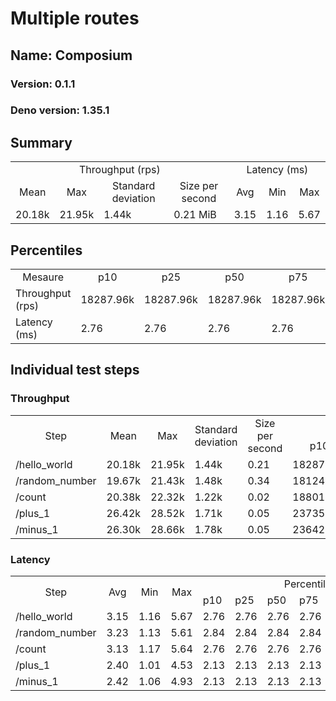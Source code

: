 # Multiple routes
## Name: Composium 

### Version: 0.1.1
### Deno version: 1.35.1

## Summary
<table>
<tr>
    <td align="center" colspan="4">Throughput (rps)</td>
    <td align="center" colspan="3">Latency (ms)</td>
</tr>
<tr>
    <td align="center">Mean</td>
    <td align="center">Max</td>
    <td align="center">Standard deviation</td>
    <td align="center">Size per second</td>
    <td align="center">Avg</td>
    <td align="center">Min</td>
    <td align="center">Max</td>
</tr>
<tr>
    <td>20.18k</td>
    <td>21.95k</td>
    <td>1.44k</td>
    <td>0.21 MiB</td>
    <td>3.15</td>
    <td>1.16</td>
    <td>5.67</td>
</tr>
</table>

## Percentiles

<table>
<tr>
  <td align="center">Mesaure</td>
  <td align="center">p10</td>
  <td align="center">p25</td>
  <td align="center">p50</td>
  <td align="center">p75</td>
  <td align="center">p90</td>
  <td align="center">p95</td>
  <td align="center">p99</td>
</tr>
<tr>
  <td>Throughput (rps)</td>
  <td>18287.96k</td>
  <td>18287.96k</td>
  <td>18287.96k</td>
  <td>18287.96k</td>
  <td>21323.61k</td>
  <td>21579.33k</td>
  <td>21945.83k</td>
</tr>
<tr>
  <td>Latency (ms)</td>
  <td>2.76</td>
  <td>2.76</td>
  <td>2.76</td>
  <td>2.76</td>
  <td>3.61</td>
  <td>3.90</td>
  <td>4.74</td>
</tr>
</table>

## Individual test steps

### Throughput

<table>
<tr>
  <td align="center" rowspan="2">Step</td>
  <td align="center" rowspan="2">Mean</td>
  <td align="center" rowspan="2">Max</td>
  <td align="center" rowspan="2">Standard deviation</td>
  <td align="center" rowspan="2">Size per second</td>
  <td align="center" colspan="7">Percentiles</td>
</tr>
<tr>
  <!-- still Step -->
  <!-- still Mean -->
  <!-- still Max -->
  <!-- still Standard deviation -->
  <!-- still Size per second -->
  <td align="center">p10</td>
  <td align="center">p25</td>
  <td align="center">p50</td>
  <td align="center">p75</td>
  <td align="center">p90</td>
  <td align="center">p95</td>
  <td align="center">p99</td>
</tr>
<tr>
  <td>/hello_world</td>
  <td>20.18k</td>
  <td>21.95k</td>
  <td>1.44k</td>
  <td>0.21</td>
  <td>18287.96k</td>
  <td>18287.96k</td>
  <td>18287.96k</td>
  <td>18287.96k</td>
  <td>21323.61k</td>
  <td>21579.33k</td>
  <td>21945.83k</td>
</tr><tr>
  <td>/random_number</td>
  <td>19.67k</td>
  <td>21.43k</td>
  <td>1.48k</td>
  <td>0.34</td>
  <td>18124.76k</td>
  <td>18124.76k</td>
  <td>18124.76k</td>
  <td>18124.76k</td>
  <td>20947.53k</td>
  <td>21065.57k</td>
  <td>21431.92k</td>
</tr><tr>
  <td>/count</td>
  <td>20.38k</td>
  <td>22.32k</td>
  <td>1.22k</td>
  <td>0.02</td>
  <td>18801.13k</td>
  <td>18801.13k</td>
  <td>18801.13k</td>
  <td>18801.13k</td>
  <td>21681.42k</td>
  <td>21785.35k</td>
  <td>22316.17k</td>
</tr><tr>
  <td>/plus_1</td>
  <td>26.42k</td>
  <td>28.52k</td>
  <td>1.71k</td>
  <td>0.05</td>
  <td>23735.71k</td>
  <td>23735.71k</td>
  <td>23735.71k</td>
  <td>23735.71k</td>
  <td>28124.08k</td>
  <td>28297.10k</td>
  <td>28517.64k</td>
</tr><tr>
  <td>/minus_1</td>
  <td>26.30k</td>
  <td>28.66k</td>
  <td>1.78k</td>
  <td>0.05</td>
  <td>23642.96k</td>
  <td>23642.96k</td>
  <td>23642.96k</td>
  <td>23642.96k</td>
  <td>27879.19k</td>
  <td>28115.50k</td>
  <td>28656.34k</td>
</tr></table>

### Latency

<table>
<tr>
  <td align="center" rowspan="2">Step</td>
  <td align="center" rowspan="2">Avg</td>
  <td align="center" rowspan="2">Min</td>
  <td align="center" rowspan="2">Max</td>
  <td align="center" colspan="7">Percentiles</td>
</tr>
<tr>
  <!-- still Avg -->
  <!-- still Min -->
  <!-- still Max -->
  <td>p10</td>
  <td>p25</td>
  <td>p50</td>
  <td>p75</td>
  <td>p90</td>
  <td>p95</td>
  <td>p99</td>
</tr>
<tr>
  <td>/hello_world</td>
  <td>3.15</td>
  <td>1.16</td>
  <td>5.67</td>
  <td>2.76</td>
  <td>2.76</td>
  <td>2.76</td>
  <td>2.76</td>
  <td>3.61</td>
  <td>3.90</td>
  <td>4.74</td>
</tr><tr>
  <td>/random_number</td>
  <td>3.23</td>
  <td>1.13</td>
  <td>5.61</td>
  <td>2.84</td>
  <td>2.84</td>
  <td>2.84</td>
  <td>2.84</td>
  <td>3.70</td>
  <td>4.01</td>
  <td>4.89</td>
</tr><tr>
  <td>/count</td>
  <td>3.13</td>
  <td>1.17</td>
  <td>5.64</td>
  <td>2.76</td>
  <td>2.76</td>
  <td>2.76</td>
  <td>2.76</td>
  <td>3.59</td>
  <td>3.80</td>
  <td>4.78</td>
</tr><tr>
  <td>/plus_1</td>
  <td>2.40</td>
  <td>1.01</td>
  <td>4.53</td>
  <td>2.13</td>
  <td>2.13</td>
  <td>2.13</td>
  <td>2.13</td>
  <td>2.81</td>
  <td>3.01</td>
  <td>3.62</td>
</tr><tr>
  <td>/minus_1</td>
  <td>2.42</td>
  <td>1.06</td>
  <td>4.93</td>
  <td>2.13</td>
  <td>2.13</td>
  <td>2.13</td>
  <td>2.13</td>
  <td>2.80</td>
  <td>3.04</td>
  <td>3.67</td>
</tr></table>